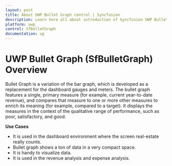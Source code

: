 ```yaml
---
layout: post
title: About UWP Bullet Graph control | Syncfusion
description: Learn here all about introduction of Syncfusion UWP Bullet Graph (SfBulletGraph) control, its elements and more.
platform: uwp
control: SfBulletGraph
documentation: ug
---
```


# UWP Bullet Graph (SfBulletGraph) Overview

Bullet Graph is a variation of the bar graph, which is developed as a replacement for the dashboard gauges and meters. The bullet graph features a single, primary measure (for example, current year-to-date revenue), and compares that measure to one or more other measures to enrich its meaning (for example, compared to a target). It displays the measures in the context of the qualitative range of performance, such as poor, satisfactory, and good.

**Use Cases**

* It is used in the dashboard environment where the screen real-estate really counts.
* Bullet graph shows a ton of data in a very compact space.
* It is handy to visualize data.
* It is used in the revenue analysis and expense analysis.


